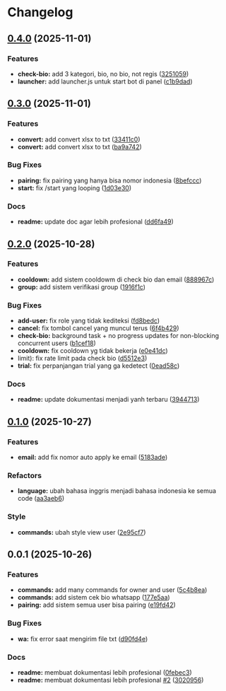 # Changelog

## [0.4.0](https://github.com/solyren/volkos/compare/volkos-v0.3.0...volkos-v0.4.0) (2025-11-01)


### Features

* **check-bio:** add 3 kategori, bio, no bio, not regis ([3251059](https://github.com/solyren/volkos/commit/32510598453b0dd0e7e1c77e489c7fda8b723d65))
* **launcher:** add launcher.js untuk start bot di panel ([c1b9dad](https://github.com/solyren/volkos/commit/c1b9dad982f5bb9724a0f8e1e2ea2270b2ec16e4))

## [0.3.0](https://github.com/solyren/volkos/compare/volkos-v0.2.0...volkos-v0.3.0) (2025-11-01)


### Features

* **convert:** add convert xlsx to txt ([33411c0](https://github.com/solyren/volkos/commit/33411c0231d4af92813dcf5b25ba94024738ab05))
* **convert:** add convert xlsx to txt ([ba9a742](https://github.com/solyren/volkos/commit/ba9a742f537d49db4c96f7dbd2629ba47a768cff))


### Bug Fixes

* **pairing:** fix pairing yang hanya bisa nomor indonesia ([8befccc](https://github.com/solyren/volkos/commit/8befcccdf09ab3dcee8a8c349970a14b9d6bf502))
* **start:** fix /start yang looping ([1d03e30](https://github.com/solyren/volkos/commit/1d03e3084ffeffaa95dbe1af8a5319f9528ac762))


### Docs

* **readme:** update doc agar lebih profesional ([dd6fa49](https://github.com/solyren/volkos/commit/dd6fa4937103a8526efc0131c70249f501be0ca6))

## [0.2.0](https://github.com/solyren/volkos/compare/volkos-v0.1.0...volkos-v0.2.0) (2025-10-28)


### Features

* **cooldown:** add sistem cooldowm di check bio dan email ([888967c](https://github.com/solyren/volkos/commit/888967c7e21e8a21a12e0b57d7756abec19b4089))
* **group:** add sistem verifikasi group ([1916f1c](https://github.com/solyren/volkos/commit/1916f1cc7d02649428c573545bc0785b1feb88a1))


### Bug Fixes

* **add-user:** fix role yang tidak kediteksi ([fd8bedc](https://github.com/solyren/volkos/commit/fd8bedcbec3fe82de128473b59b67fc9dcd699f2))
* **cancel:** fix tombol cancel yang muncul terus ([6f4b429](https://github.com/solyren/volkos/commit/6f4b4290e1809d6b6715b2d0a3b8d4a58c961ad7))
* **check-bio:** background task + no progress updates for non-blocking concurrent users ([b1cef18](https://github.com/solyren/volkos/commit/b1cef18c420e0ec2c84e50a7845b6f3aaf69cc37))
* **cooldown:** fix cooldown yg tidak bekerja ([e0e41dc](https://github.com/solyren/volkos/commit/e0e41dce222b1a85f051fccb42ab37caedbfaf40))
* limit): fix rate limit pada check bio ([d5512e3](https://github.com/solyren/volkos/commit/d5512e31cee409b3ba5bee881d6b98bb770313a0))
* **trial:** fix perpanjangan trial yang ga kedetect ([0ead58c](https://github.com/solyren/volkos/commit/0ead58c5c0528150d33539c983c0595f49039ad6))


### Docs

* **readme:** update dokumentasi menjadi yanh terbaru ([3944713](https://github.com/solyren/volkos/commit/3944713d37dc45f06781f676289815c603685714))

## [0.1.0](https://github.com/solyren/volkos/compare/volkos-v0.0.1...volkos-v0.1.0) (2025-10-27)


### Features

* **email:** add fix nomor auto apply ke email ([5183ade](https://github.com/solyren/volkos/commit/5183adec405b7824509395ed39900b224df1cecc))


### Refactors

* **language:** ubah bahasa inggris menjadi bahasa indonesia ke semua code ([aa3aeb6](https://github.com/solyren/volkos/commit/aa3aeb62a42931c133877c32bbc2fb7a4b11f499))


### Style

* **commands:** ubah style view user ([2e95cf7](https://github.com/solyren/volkos/commit/2e95cf75b7be14ef86d06f9094eb47089b880e1d))

## 0.0.1 (2025-10-26)


### Features

* **commands:** add many commands for owner and user ([5c4b8ea](https://github.com/solyren/volkos/commit/5c4b8ea0c8d4f3c294736a1480ef0b0b6e198385))
* **commands:** add sistem cek bio whatsapp ([177e5aa](https://github.com/solyren/volkos/commit/177e5aa6aeb5f0c983ce8898e799ebf7337cc3e8))
* **pairing:** add sistem semua user bisa pairing ([e19fd42](https://github.com/solyren/volkos/commit/e19fd426d94198e45e2d25561d3fdf28c8c50140))


### Bug Fixes

* **wa:** fix error saat mengirim file txt ([d90fd4e](https://github.com/solyren/volkos/commit/d90fd4e817015bbfe6a67f6303bd77d2ec81aa5c))


### Docs

* **readme:** membuat dokumentasi lebih profesional ([0febec3](https://github.com/solyren/volkos/commit/0febec3fb953910c05dd923bbe2b8526cd7d8657))
* **readme:** membuat dokumentasi lebih profesional [#2](https://github.com/solyren/volkos/issues/2) ([3020956](https://github.com/solyren/volkos/commit/3020956c40d40ab1833ed0802ea61acd40855e38))
